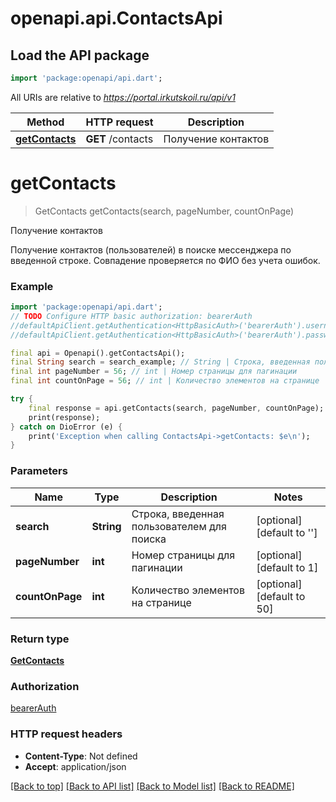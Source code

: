 # openapi.api.ContactsApi

## Load the API package
```dart
import 'package:openapi/api.dart';
```

All URIs are relative to *https://portal.irkutskoil.ru/api/v1*

Method | HTTP request | Description
------------- | ------------- | -------------
[**getContacts**](ContactsApi.md#getcontacts) | **GET** /contacts | Получение контактов


# **getContacts**
> GetContacts getContacts(search, pageNumber, countOnPage)

Получение контактов

Получение контактов (пользователей) в поиске мессенджера по введенной строке. Совпадение проверяется по ФИО без учета ошибок.

### Example
```dart
import 'package:openapi/api.dart';
// TODO Configure HTTP basic authorization: bearerAuth
//defaultApiClient.getAuthentication<HttpBasicAuth>('bearerAuth').username = 'YOUR_USERNAME'
//defaultApiClient.getAuthentication<HttpBasicAuth>('bearerAuth').password = 'YOUR_PASSWORD';

final api = Openapi().getContactsApi();
final String search = search_example; // String | Строка, введенная пользователем для поиска
final int pageNumber = 56; // int | Номер страницы для пагинации
final int countOnPage = 56; // int | Количество элементов на странице

try {
    final response = api.getContacts(search, pageNumber, countOnPage);
    print(response);
} catch on DioError (e) {
    print('Exception when calling ContactsApi->getContacts: $e\n');
}
```

### Parameters

Name | Type | Description  | Notes
------------- | ------------- | ------------- | -------------
 **search** | **String**| Строка, введенная пользователем для поиска | [optional] [default to '']
 **pageNumber** | **int**| Номер страницы для пагинации | [optional] [default to 1]
 **countOnPage** | **int**| Количество элементов на странице | [optional] [default to 50]

### Return type

[**GetContacts**](GetContacts.md)

### Authorization

[bearerAuth](../README.md#bearerAuth)

### HTTP request headers

 - **Content-Type**: Not defined
 - **Accept**: application/json

[[Back to top]](#) [[Back to API list]](../README.md#documentation-for-api-endpoints) [[Back to Model list]](../README.md#documentation-for-models) [[Back to README]](../README.md)


